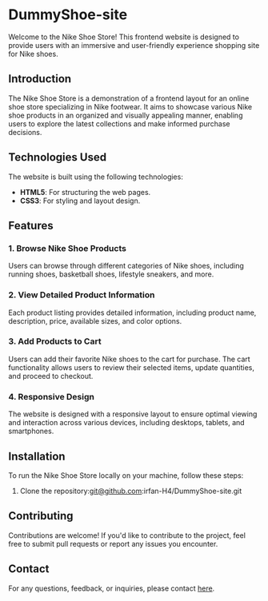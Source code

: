 # DummyShoe-site

Welcome to the Nike Shoe Store! This frontend website is designed to provide users with an immersive and user-friendly experience shopping site for Nike shoes.

## Introduction
The Nike Shoe Store is a demonstration of a frontend layout for an online shoe store specializing in Nike footwear. It aims to showcase various Nike shoe products in an organized and visually appealing manner, enabling users to explore the latest collections and make informed purchase decisions.

## Technologies Used
The website is built using the following technologies:
- **HTML5**: For structuring the web pages.
- **CSS3**: For styling and layout design.

## Features
### 1. Browse Nike Shoe Products
Users can browse through different categories of Nike shoes, including running shoes, basketball shoes, lifestyle sneakers, and more.

### 2. View Detailed Product Information
Each product listing provides detailed information, including product name, description, price, available sizes, and color options.

### 3. Add Products to Cart
Users can add their favorite Nike shoes to the cart for purchase. The cart functionality allows users to review their selected items, update quantities, and proceed to checkout.

### 4. Responsive Design
The website is designed with a responsive layout to ensure optimal viewing and interaction across various devices, including desktops, tablets, and smartphones.

## Installation
To run the Nike Shoe Store locally on your machine, follow these steps:
1. Clone the repository:git@github.com:irfan-H4/DummyShoe-site.git

## Contributing
Contributions are welcome! If you'd like to contribute to the project, feel free to submit pull requests or report any issues you encounter.

## Contact
For any questions, feedback, or inquiries, please contact [here](mailto:irfanamohd0525@gmail.com).
